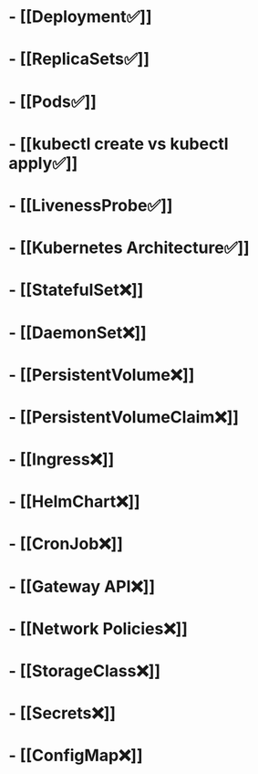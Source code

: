 
# - [[Deployment✅]]
# - [[ReplicaSets✅]]
# - [[Pods✅]]
# - [[kubectl create vs kubectl apply✅]]
# - [[LivenessProbe✅]]
# - [[Kubernetes Architecture✅]]
# - [[StatefulSet❌]]
# - [[DaemonSet❌]]
# - [[PersistentVolume❌]]
# - [[PersistentVolumeClaim❌]]
# - [[Ingress❌]]
# - [[HelmChart❌]]
# - [[CronJob❌]]
# - [[Gateway API❌]]
# - [[Network Policies❌]]
# - [[StorageClass❌]]
# - [[Secrets❌]]
# - [[ConfigMap❌]]